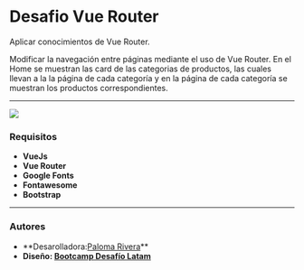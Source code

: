 # Desafio Vue Router

Aplicar conocimientos de Vue Router.

Modificar la navegación entre páginas mediante el uso de Vue Router. En el Home se muestran las card de las categorias de productos, las cuales llevan a la la página de cada categoría y en la página de cada categoría se muestran los productos correspondientes.

---

![](/src/assets/img/preview-vue-router.png)

### Requisitos

- **VueJs**
- **Vue Router**
- **Google Fonts**
- **Fontawesome**
- **Bootstrap**

---

### Autores

- **Desarolladora:[Paloma Rivera](https://github.com/**SingularPigeon)\*\*
- **Diseño: [Bootcamp Desafío Latam](desafiolatam.com)**
